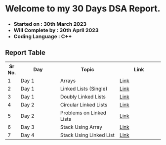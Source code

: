 # Welcome to my 30 Days DSA Report.
### <ul><li>Started on : 30th March 2023</li><li>Will Complete by : 30th April 2023</li><li>Coding Language  : C++</li></ul>

## Report Table
<div align="center">
  <table>
    <tr>
      <th>Sr No.</th>
      <th width="240">Day</th>
      <th width="340">Topic </th>
      <th width="270">Link</th>
    </tr>
    <tr>
      <td>1</td>
      <td width="240">Day 1</td>
      <td width="340">Arrays </td>
      <td width="270"><a href="./Topics/Arrays">Link</a></td>
    </tr>
    <tr>
      <td>2</td>
      <td width="240">Day 1</td>
      <td width="340">Linked Lists (Single) </td>
      <td width="270"><a href="./Topics/LinkedLists">Link</a></td>
    </tr>
    <tr>
      <td>3</td>
      <td width="240">Day 1</td>
      <td width="340">Doubly Linked Lists </td>
      <td width="270"><a href="./Topics/DoublyLinkedLists">Link</a></td>
    </tr>
    <tr>
      <td>4</td>
      <td width="240">Day 2</td>
      <td width="340">Circular Linked Lists </td>
      <td width="270"><a href="./Topics/CircularLinkedLists">Link</a></td>
    </tr>
    <tr>
      <td>5</td>
      <td width="240">Day 2</td>
      <td width="340">Problems on Linked Lists </td>
      <td width="270"><a href=".Topics/LinkedLists#problems-based-on-linked-list">Link</a></td>
    </tr>
     <tr>
      <td>6</td>
      <td width="240">Day 3</td>
      <td width="340">Stack Using Array </td>
      <td width="270"><a href=".Topics/Stacks/stack1.cpp">Link</a></td>
    </tr>
    <tr>
      <td>7</td>
      <td width="240">Day 4</td>
      <td width="340">Stack Using Linked List </td>
      <td width="270"><a href=".Topics/Stacks/stack2.cpp">Link</a></td>
    </tr>
  </table>
</div >
